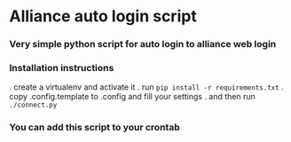# Alliance auto login script

### Very simple python script for auto login to alliance web login

### Installation instructions

. create a virtualenv and activate it
. run `pip install -r requirements.txt`
. copy .config.template to .config and fill your settings
. and then run `./connect.py`

### You can add this script to your crontab
